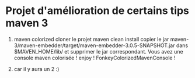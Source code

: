 Projet d'amélioration de certains tips maven 3
==============================================

1. maven colorized
cloner le projet
maven clean install
copier le jar maven-3/maven-embedder/target/maven-embedder-3.0.5-SNAPSHOT.jar dans $MAVEN_HOME/lib/ et supprimer le jar correspondant.
Vous avez une console maven colorisée ! enjoy ! FonkeyColorizedMavenConsole !

2. car il y aura un 2 :)
